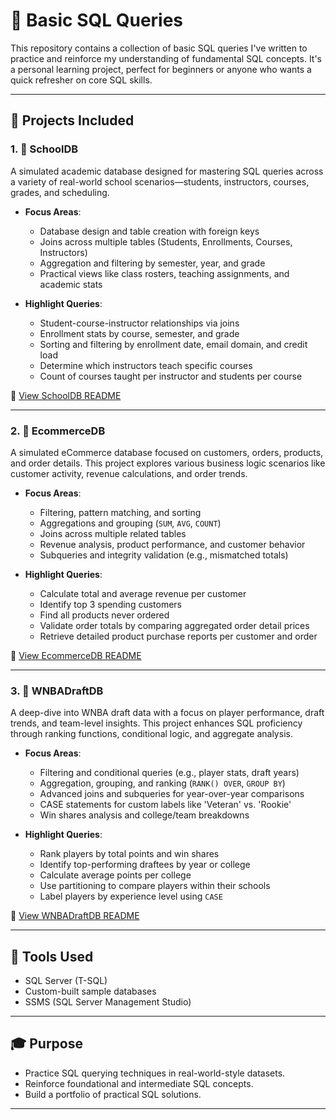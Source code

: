 # 🧮 Basic SQL Queries

This repository contains a collection of basic SQL queries I've written to practice and reinforce my understanding of fundamental SQL concepts. It's a personal learning project, perfect for beginners or anyone who wants a quick refresher on core SQL skills.

---

## 📁 Projects Included

### 1. 📘 SchoolDB

A simulated academic database designed for mastering SQL queries across a variety of real-world school scenarios—students, instructors, courses, grades, and scheduling.

- **Focus Areas**:
  - Database design and table creation with foreign keys
  - Joins across multiple tables (Students, Enrollments, Courses, Instructors)
  - Aggregation and filtering by semester, year, and grade
  - Practical views like class rosters, teaching assignments, and academic stats

- **Highlight Queries**:
  - Student-course-instructor relationships via joins
  - Enrollment stats by course, semester, and grade
  - Sorting and filtering by enrollment date, email domain, and credit load
  - Determine which instructors teach specific courses
  - Count of courses taught per instructor and students per course

📄 [View SchoolDB README](https://github.com/rlanier-webdev/SQL/blob/main/schooldb/README.md)

---

### 2. 🛒 EcommerceDB

A simulated eCommerce database focused on customers, orders, products, and order details. This project explores various business logic scenarios like customer activity, revenue calculations, and order trends.

- **Focus Areas**:
  - Filtering, pattern matching, and sorting
  - Aggregations and grouping (`SUM`, `AVG`, `COUNT`)
  - Joins across multiple related tables
  - Revenue analysis, product performance, and customer behavior
  - Subqueries and integrity validation (e.g., mismatched totals)

- **Highlight Queries**:
  - Calculate total and average revenue per customer
  - Identify top 3 spending customers
  - Find all products never ordered
  - Validate order totals by comparing aggregated order detail prices
  - Retrieve detailed product purchase reports per customer and order

📄 [View EcommerceDB README](https://github.com/rlanier-webdev/SQL/blob/main/ecommercedb/README.md)

---

### 3. 🏀 WNBADraftDB

A deep-dive into WNBA draft data with a focus on player performance, draft trends, and team-level insights. This project enhances SQL proficiency through ranking functions, conditional logic, and aggregate analysis.

- **Focus Areas**:
  - Filtering and conditional queries (e.g., player stats, draft years)
  - Aggregation, grouping, and ranking (`RANK() OVER`, `GROUP BY`)
  - Advanced joins and subqueries for year-over-year comparisons
  - CASE statements for custom labels like 'Veteran' vs. 'Rookie'
  - Win shares analysis and college/team breakdowns

- **Highlight Queries**:
  - Rank players by total points and win shares
  - Identify top-performing draftees by year or college
  - Calculate average points per college
  - Use partitioning to compare players within their schools
  - Label players by experience level using `CASE`

📄 [View WNBADraftDB README](https://github.com/rlanier-webdev/SQL/blob/main/wnbadraftdb/README.md)

---

## 🔧 Tools Used

- SQL Server (T-SQL)
- Custom-built sample databases
- SSMS (SQL Server Management Studio)

---

## 🎓 Purpose

- Practice SQL querying techniques in real-world-style datasets.
- Reinforce foundational and intermediate SQL concepts.
- Build a portfolio of practical SQL solutions.

---
